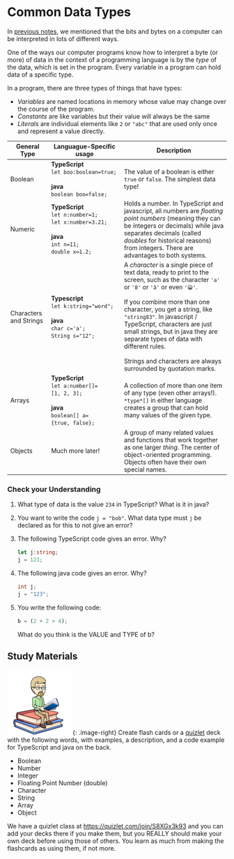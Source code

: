 # Common Data Types

In [previous notes](03_Data_on_computers.md), we mentioned that the bits and bytes on a computer can be interpreted in lots of different ways.

One of the ways our computer programs know how to interpret a byte (or more) of data in the context of a programming language is by the *type* of the data, which is set in the program. Every variable in a program can hold data of a specific type.

In a program, there are three types of things that have types:
* *Variables* are named locations in memory whose value may change over the course of the program.
* *Constants* are like variables but their value will always be the same
* *Literals* are individual elements like `2` or `"abc"` that are used only once and represent a value directly.

|General Type| Languague-Specific usage | Description |
|------------|--------------------------|-------------|
| Boolean    | **TypeScript**<br>`let boo:boolean=true;`<br><br>**java**<Br>`boolean boo=false;` |The value of a boolean is either `true` or `false`. The simplest data type!|
|  Numeric   |  **TypeScript**<br>`let n:number=1;`<br>`let x:number=3.21;`<br><br>**java**<br>`int n=11;`<br> `double x=1.2;`  |  Holds a number. In TypeScript and javascript, all numbers are *floating point numbers* (meaning they can be integers or decimals) while java separates decimals (called *doubles* for historical reasons) from integers. There are advantages to both systems.  |
|  Characters and Strings  |  **Typescript**<br>`let k:string="word";` <br><br>**java**<br>`char c='a';`<br>`String s="12";`  |    A *character* is a single piece of text data, ready to print to the screen, such as the character `'a'` or `'8'` or `'â'` or even `'😀'`.<br><br>If you combine more than one character, you get a string, like `"string83"`. In javascript / TypeScript, characters are just small strings, but in java they are separate types of data with different rules. <br><br>Strings and characters are always surrounded by quotation marks.|
|  Arrays     |  **TypeScript**<br>`let a:number[]=[1, 2, 3];`<br><br>**java**<br>`boolean[] a={true, false};`  |  A collection of more than one item of any type (even other arrays!). `*type*[]` in either language creates a group that can hold many values of the given type.  |
|   Objects    |  Much more later!  |  A group of many related values and functions that work together as one larger *thing*. The center of object-oriented programming. Objects often have their own special names.  |

### Check your Understanding

1. What type of data is the value `234` in TypeScript? What is it in java?
   
2. You want to write the code `j = "bob"`. What data type must `j` be declared as for this to not give an error?
   
3. The following TypeScript code gives an error. Why?

   ```TypeScript
   let j:string;
   j = 123;
   ```
4. The following java code gives an error. Why?

    ```java
    int j;
    j = "123";
    ```

5. You write the following code:
 
   ```TypeScript
   b = (2 + 2 > 4);
   ```

   What do you think is the VALUE and TYPE of b?

## Study Materials

![Bitmoji Books](media/00/bitmoji_books.png){: .image-right}
Create flash cards or a [quizlet](http://quizlet.com) deck with the following words, with examples, a description, and a code example for TypeScript and java on the back.
* Boolean
* Number
* Integer
* Floating Point Number (double)
* Character
* String
* Array
* Object

We have a quizlet class at <https://quizlet.com/join/S8XGx3k93> and you can add your decks there if you make them, but you REALLY should make your own deck before using those of others. You learn as much from making the flashcards as using them, if not more.